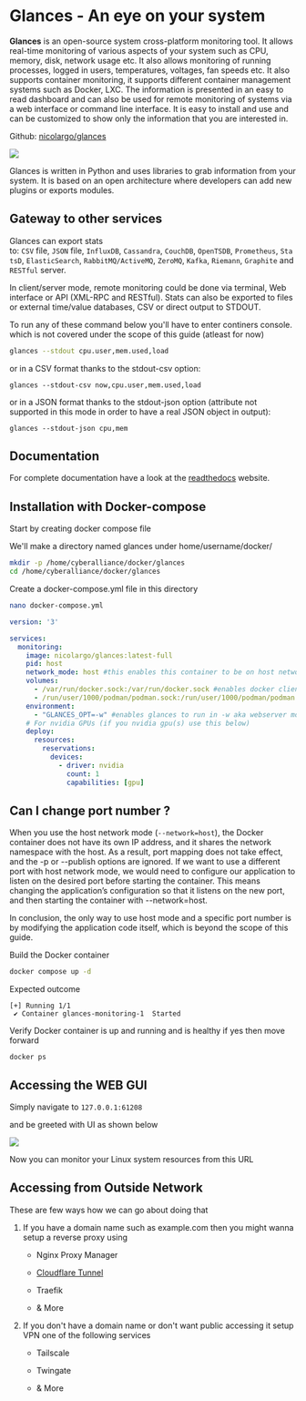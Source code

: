 # Glances - An eye on your system

**Glances** is an open-source system cross-platform monitoring tool. It allows real-time monitoring of various aspects of your system such as CPU, memory, disk, network usage etc. It also allows monitoring of running processes, logged in users, temperatures, voltages, fan speeds etc. It also supports container monitoring, it supports different container management systems such as Docker, LXC. The information is presented in an easy to read dashboard and can also be used for remote monitoring of systems via a web interface or command line interface. It is easy to install and use and can be customized to show only the information that you are interested in.

Github: [nicolargo/glances](https://github.com/nicolargo/glances)

![](https://raw.githubusercontent.com/nicolargo/glances/develop/docs/_static/glances-summary.png)

Glances is written in Python and uses libraries to grab information from your system. It is based on an open architecture where developers can add new plugins or exports modules.

## Gateway to other services

Glances can export stats to: `CSV` file, `JSON` file, `InfluxDB`, `Cassandra`, `CouchDB`, `OpenTSDB`, `Prometheus`, `StatsD`, `ElasticSearch`, `RabbitMQ/ActiveMQ`, `ZeroMQ`, `Kafka`, `Riemann`, `Graphite` and `RESTful` server.

In client/server mode, remote monitoring could be done via terminal, Web interface or API (XML-RPC and RESTful). Stats can also be exported to files or external time/value databases, CSV or direct output to STDOUT.

To run any of these command below you'll have to enter continers console.
which is not covered under the scope of this guide (atleast for now)

```bash
glances --stdout cpu.user,mem.used,load
```

or in a CSV format thanks to the stdout-csv option:

```shell
glances --stdout-csv now,cpu.user,mem.used,load
```

or in a JSON format thanks to the stdout-json option (attribute not supported in this mode in order to have a real JSON object in output):

```shell
glances --stdout-json cpu,mem
```

## Documentation

For complete documentation have a look at the [readthedocs](https://glances.readthedocs.io/en/latest/quickstart.html) website.

## Installation with Docker-compose

Start by creating docker compose file

We'll make a directory named glances under home/username/docker/

```bash
mkdir -p /home/cyberalliance/docker/glances
cd /home/cyberalliance/docker/glances
```

Create a docker-compose.yml file in this directory

```bash
nano docker-compose.yml
```

```yml
version: '3'

services:
  monitoring:
    image: nicolargo/glances:latest-full
    pid: host
    network_mode: host #this enables this container to be on host network hence be able to monitor host network metrics
    volumes:
      - /var/run/docker.sock:/var/run/docker.sock #enables docker client inside container communicate to docker daemon on host machine
      - /run/user/1000/podman/podman.sock:/run/user/1000/podman/podman.sock
    environment:
      - "GLANCES_OPT=-w" #enables glances to run in -w aka webserver mode by default
    # For nvidia GPUs (if you nvidia gpu(s) use this below)
    deploy:
      resources:
        reservations:
          devices:
            - driver: nvidia
              count: 1
              capabilities: [gpu]      
```

## Can I change port number ?

When you use the host network mode (`--network=host`), the Docker container does not have its own IP address, and it shares the network namespace with the host.
As a result, port mapping does not take effect, and the -p or --publish options are ignored. If we want to use a different port with host network mode, we would need to configure our application to listen on the desired port before starting the container. This means changing the application’s configuration so that it listens on the new port, and then starting the container with --network=host. 

In conclusion, the only way to use host mode and a specific port number is by modifying the application code itself, which is beyond the scope of this guide.

Build the Docker container

```bash
docker compose up -d
```

Expected outcome

```
[+] Running 1/1
 ✔ Container glances-monitoring-1  Started
```

Verify Docker container is up and running and is healthy if yes then move forward

```
docker ps
```

## Accessing the WEB GUI

Simply navigate to `127.0.0.1:61208`

and be greeted with UI as shown below

![](https://i.imgur.com/nwDlMfT.png)

Now you can monitor your Linux system resources from this URL

## Accessing from Outside Network

These are few ways how we can go about doing that

1. If you have a domain name such as example.com
   then you might wanna setup a reverse proxy using
   
   - Nginx Proxy Manager
   
   - [Cloudflare Tunnel](https://github.com/godarayudhvir/shownotes/blob/main/Cloudflare/cf_tunnel.md)
   
   - Traefik
   
   - & More

2. If you don't have a domain name or don't want public accessing it
   setup VPN one of the following services
   
   - Tailscale
   
   - Twingate
   
   - & More
